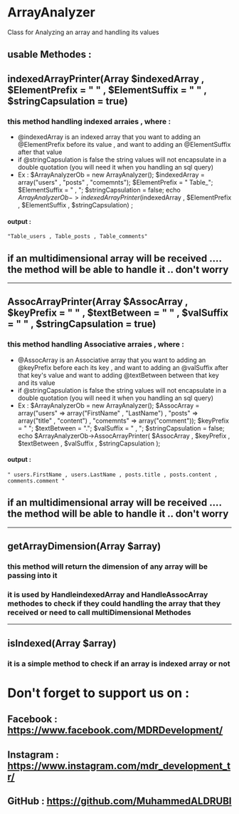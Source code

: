 # ArrayAnalyzer
Class for Analyzing an array and handling its values

## usable Methodes :

## indexedArrayPrinter(Array $indexedArray , $ElementPrefix = " " , $ElementSuffix = " " ,  $stringCapsulation = true) 
### this method handling indexed arraies ,  where  : 
- @indexedArray is an indexed array that you want to adding an @ElementPrefix before its value , and want to adding an @ElementSuffix after that value
- if @stringCapsulation is false the string values will not encapsulate in a double quotation (you will need it when you handling an sql query)
- Ex :
 $ArrayAnalyzerOb = new ArrayAnalyzer();
 $indexedArray = array("users" , "posts" , "comemnts");
  $ElementPrefix = " Table_";
  $ElementSuffix = " , ";
  $stringCapsulation = false;
 echo $ArrayAnalyzerOb->indexedArrayPrinter($indexedArray , $ElementPrefix  , $ElementSuffix  ,  $stringCapsulation) ;
 #### output :   
    "Table_users , Table_posts , Table_comments"
 


## if an multidimensional array will be received .... the method will be able to handle it .. don't worry

<hr>


## AssocArrayPrinter(Array $AssocArray ,   $keyPrefix = " " , $textBetween = " " , $valSuffix = " " , $stringCapsulation = true)
### this method handling  Associative arraies ,  where  : 
- @AssocArray is an Associative array that you want to adding an @keyPrefix before each its key , and want to adding an @valSuffix after that key's value
  and want to adding @textBetween between that key and its value
- if @stringCapsulation is false the string values will not encapsulate in a double quotation (you will need it when you handling an sql query)
- Ex :
 $ArrayAnalyzerOb = new ArrayAnalyzer();
 $AssocArray = array("users" => array("FirstName" , "LastName") , "posts" => array("title" , "content") , "comemnts" => array("comment"));
  $keyPrefix = " ";
  $textBetween = ".";
  $valSuffix = " , ";
  $stringCapsulation = false;
 echo $ArrayAnalyzerOb->AssocArrayPrinter( $AssocArray ,   $keyPrefix , $textBetween  , $valSuffix  , $stringCapsulation  );
 #### output :  
    " users.FirstName , users.LastName , posts.title , posts.content , comments.comment "
 

## if an multidimensional array will be received .... the method will be able to handle it .. don't worry

<hr>

## getArrayDimension(Array $array)
### this method will return the dimension of any array will be passing into it
### it is used by HandleindexedArray and HandleAssocArray methodes to check if they could handling the array that they received or need to call multiDimensional Methodes


<hr>

## isIndexed(Array $array)
### it is a simple method to check if an array is indexed array or not


# Don't forget to support us on : 
##  Facebook : https://www.facebook.com/MDRDevelopment/
##  Instagram : https://www.instagram.com/mdr_development_tr/
##  GitHub : https://github.com/MuhammedALDRUBI
